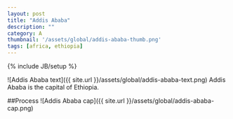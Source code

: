 ```yaml
---
layout: post
title: "Addis Ababa"
description: ""
category: A
thumbnail: '/assets/global/addis-ababa-thumb.png'
tags: [africa, ethiopia]
---
```

{% include JB/setup %}

![Addis Ababa text]({{ site.url }}/assets/global/addis-ababa-text.png)
Addis Ababa is the capital of Ethiopia.

##Process
![Addis Ababa cap]({{ site.url }}/assets/global/addis-ababa-cap.png)
